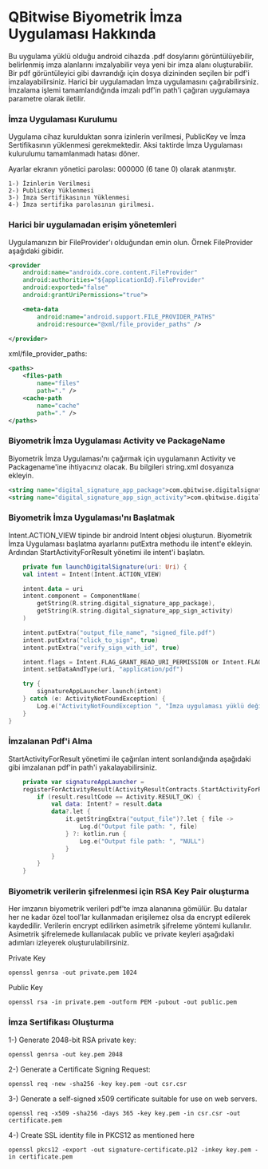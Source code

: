 # QBitwise Biyometrik İmza Uygulaması Hakkında
Bu uygulama yüklü olduğu android cihazda .pdf dosylarını görüntülüyebilir, belirlenmiş imza alanlarını imzalyabilir veya yeni bir imza alanı oluşturabilir. Bir pdf görüntüleyici gibi davrandığı için dosya dizininden seçilen bir pdf'i imzalayabilirsiniz. Harici bir uygulamadan İmza uygulamasını çağırabilirsiniz. İmzalama işlemi tamamlandığında imzalı pdf'in path'i çağıran uygulamaya parametre olarak iletilir.

### <a id="qs-add-sdk"></a>İmza Uygulaması Kurulumu
Uygulama cihaz kurulduktan sonra izinlerin verilmesi, PublicKey ve İmza Sertifikasının yüklenmesi gerekmektedir. Aksi taktirde İmza Uygulaması kulurulumu tamamlanmadı hatası döner.

Ayarlar ekranın yönetici parolası: 000000 (6 tane 0) olarak atanmıştır.

```text
1-) İzinlerin Verilmesi
2-) PublicKey Yüklenmesi
3-) İmza Sertifikasının Yüklenmesi
4-) İmza sertifika parolasının girilmesi.
```

### <a id="qs-add-sdk"></a>Harici bir uygulamadan erişim yönetemleri

Uygulamanızın bir FileProvider'ı olduğundan emin olun. Örnek FileProvider aşağıdaki gibidir.
```xml
<provider
    android:name="androidx.core.content.FileProvider"
    android:authorities="${applicationId}.FileProvider"
    android:exported="false"
    android:grantUriPermissions="true">

    <meta-data
        android:name="android.support.FILE_PROVIDER_PATHS"
        android:resource="@xml/file_provider_paths" />

</provider>
```

xml/file_provider_paths:

```xml
<paths>
    <files-path
        name="files"
        path="." />
    <cache-path
        name="cache"
        path="." />
</paths>
```
### <a id="qs-add-sdk"></a>Biyometrik İmza Uygulaması Activity ve PackageName
Biyometrik İmza Uygulaması'nı çağırmak için uygulamanın Activity ve Packagename'ine ihtiyacınız olacak. Bu bilgileri string.xml dosyanıza ekleyin.

```xml
<string name="digital_signature_app_package">com.qbitwise.digitalsignature</string>
<string name="digital_signature_app_sign_activity">com.qbitwise.digitalsignature.presentation.SignActivity</string>
```

### <a id="qs-add-sdk"></a>Biyometrik İmza Uygulaması'nı Başlatmak
Intent.ACTION_VIEW tipinde bir android Intent objesi oluşturun. Biyometrik İmza Uygulaması başlatma ayarlarını putExtra methodu ile intent'e ekleyin. Ardından StartActivityForResult yönetimi ile intent'i başlatın.

```kotlin
    private fun launchDigitalSignature(uri: Uri) {
    val intent = Intent(Intent.ACTION_VIEW)

    intent.data = uri
    intent.component = ComponentName(
        getString(R.string.digital_signature_app_package),
        getString(R.string.digital_signature_app_sign_activity)
    )

    intent.putExtra("output_file_name", "signed_file.pdf")
    intent.putExtra("click_to_sign", true)
    intent.putExtra("verify_sign_with_id", true)

    intent.flags = Intent.FLAG_GRANT_READ_URI_PERMISSION or Intent.FLAG_GRANT_WRITE_URI_PERMISSION
    intent.setDataAndType(uri, "application/pdf")

    try {
        signatureAppLauncher.launch(intent)
    } catch (e: ActivityNotFoundException) {
        Log.e("ActivityNotFoundException ", "İmza uygulaması yüklü değil!")
    }
}
```

### <a id="qs-add-sdk"></a>İmzalanan Pdf'i Alma
StartActivityForResult yönetimi ile çağırılan intent sonlandığında aşağıdaki gibi imzalanan pdf'in path'i yakalayabilirsiniz.

```kotlin
    private var signatureAppLauncher =
    registerForActivityResult(ActivityResultContracts.StartActivityForResult()) { result ->
        if (result.resultCode == Activity.RESULT_OK) {
            val data: Intent? = result.data
            data?.let {
                it.getStringExtra("output_file")?.let { file ->
                    Log.d("Output file path: ", file)
                } ?: kotlin.run {
                    Log.e("Output file path: ", "NULL")
                }
            }
        }
    }
```

### <a id="qs-add-sdk"></a>Biyometrik verilerin şifrelenmesi için RSA Key Pair oluşturma
Her imzanın biyometrik verileri pdf'te imza alananına gömülür. Bu datalar her ne kadar özel tool'lar kullanmadan erişilemez olsa da encrypt edilerek kaydedilir. Verilerin encrypt edilirken asimetrik şifreleme yöntemi kullanılır. Asimetrik şifrelemede kullanılacak public ve private keyleri aşağıdaki adımları izleyerek oluşturulabilirsiniz.

Private Key
```text
openssl genrsa -out private.pem 1024
```

Public Key
```text
openssl rsa -in private.pem -outform PEM -pubout -out public.pem
```

### <a id="qs-add-sdk"></a>İmza Sertifikası Oluşturma

1-) Generate 2048-bit RSA private key:
```text
openssl genrsa -out key.pem 2048
```

2-) Generate a Certificate Signing Request:
```text
openssl req -new -sha256 -key key.pem -out csr.csr
```

3-) Generate a self-signed x509 certificate suitable for use on web servers.
```text
openssl req -x509 -sha256 -days 365 -key key.pem -in csr.csr -out certificate.pem
```

4-) Create SSL identity file in PKCS12 as mentioned here
```text
openssl pkcs12 -export -out signature-certificate.p12 -inkey key.pem -in certificate.pem
```

